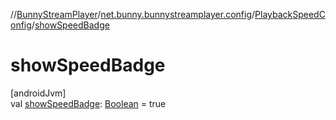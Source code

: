 //[BunnyStreamPlayer](../../../index.md)/[net.bunny.bunnystreamplayer.config](../index.md)/[PlaybackSpeedConfig](index.md)/[showSpeedBadge](show-speed-badge.md)

# showSpeedBadge

[androidJvm]\
val [showSpeedBadge](show-speed-badge.md): [Boolean](https://kotlinlang.org/api/core/kotlin-stdlib/kotlin/-boolean/index.html) = true